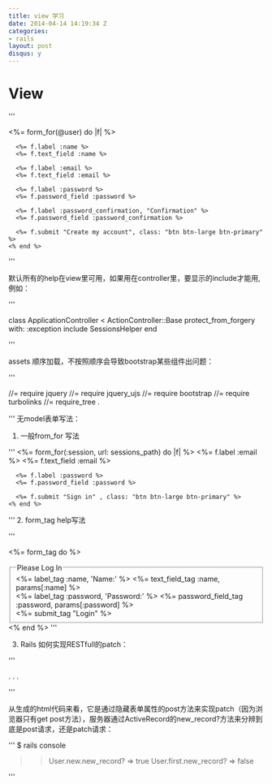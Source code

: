 ```yaml
---
title: view 学习
date: 2014-04-14 14:19:34 Z
categories:
- rails
layout: post
disqus: y
---
```


# View

'''

<%= form_for(@user) do |f| %>

      <%= f.label :name %>
      <%= f.text_field :name %>

      <%= f.label :email %>
      <%= f.text_field :email %>

      <%= f.label :password %>
      <%= f.password_field :password %>

      <%= f.label :password_confirmation, "Confirmation" %>
      <%= f.password_field :password_confirmation %>

      <%= f.submit "Create my account", class: "btn btn-large btn-primary" %>
    <% end %>

'''

默认所有的help在view里可用，如果用在controller里，要显示的include才能用,例如：

'''

class ApplicationController < ActionController::Base
  protect_from_forgery with: :exception
  include SessionsHelper
end

'''

assets 顺序加载，不按照顺序会导致bootstrap某些组件出问题：

'''

//= require jquery
//= require jquery_ujs
//= require bootstrap
//= require turbolinks
//= require_tree .

'''
无model表单写法：

1. 一般from_for 写法

'''
<%= form_for(:session, url: sessions_path) do |f| %>
      <%= f.label :email %>
      <%= f.text_field :email %>

      <%= f.label :password %>
      <%= f.password_field :password %>

      <%= f.submit "Sign in" , class: "btn btn-large btn-primary" %>
    <% end %>
'''
2. form_tag help写法

'''

  <%= form_tag do %>
    <fieldset>
      <legend>Please Log In</legend>
      <div>
        <%= label_tag :name, 'Name:' %>
        <%= text_field_tag :name, params[:name] %>
      </div>
      <div>
        <%= label_tag :password, 'Password:' %>
        <%= password_field_tag :password, params[:password] %>
      </div>
      <div>
        <%= submit_tag "Login" %>
      </div>
    </fieldset>
  <% end %>
'''

3. Rails 如何实现RESTfull的patch：

'''

<form action="/users/1" class="edit_user" id="edit_user_1" method="post">
  <input name="_method" type="hidden" value="patch" />
  .
  .
  .
</form>

'''

从生成的html代码来看，它是通过隐藏表单属性的post方法来实现patch（因为浏览器只有get post方法），服务器通过ActiveRecord的new_record?方法来分辨到底是post请求，还是patch请求：

'''
$ rails console
>> User.new.new_record?
=> true
>> User.first.new_record?
=> false

'''
